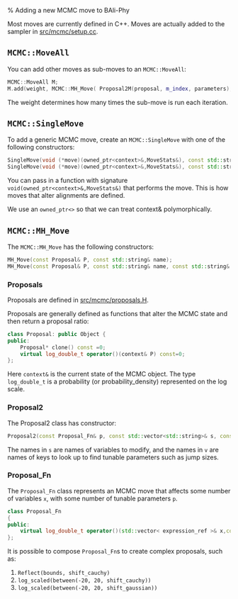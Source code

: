 % Adding a new MCMC move to BAli-Phy

Most moves are currently defined in C++.  Moves are actually added to the sampler in [src/mcmc/setup.cc](https://github.com/bredelings/BAli-Phy/blob/master/src/mcmc/setup.cc).

## `MCMC::MoveAll`

You can add other moves as sub-moves to an `MCMC::MoveAll`:

``` C++
MCMC::MoveAll M;
M.add(weight, MCMC::MH_Move( Proposal2M(proposal, m_index, parameters), name) );
```

The weight determines how many times the sub-move is run each iteration.

## `MCMC::SingleMove`

To add a generic MCMC move, create an `MCMC::SingleMove` with one of the following constructors:

``` C++
SingleMove(void (*move)(owned_ptr<context>&,MoveStats&), const std::string& name);
SingleMove(void (*move)(owned_ptr<context>&,MoveStats&), const std::string& name, const std::string& attributes);
```

You can pass in a function with signature `void(owned_ptr<context>&,MoveStats&)` that performs the move.  This is how moves that alter alignments are defined.

We use an `owned_ptr<>` so that we can treat context& polymorphically.

## `MCMC::MH_Move`

The `MCMC::MH_Move` has the following constructors:

``` C++
MH_Move(const Proposal& P, const std::string& name);
MH_Move(const Proposal& P, const std::string& name, const std::string& attributes);
```

### Proposals

Proposals are defined in [src/mcmc/proposals.H](https://github.com/bredelings/BAli-Phy/blob/master/src/mcmc/proposals.H).

Proposals are generally defined as functions that alter the MCMC state and then return a proposal ratio:

``` C++
class Proposal: public Object {
public:
    Proposal* clone() const =0;
    virtual log_double_t operator()(context& P) const=0;
};
```

Here `context&` is the current state of the MCMC object.  The type `log_double_t` is a probability (or probability_density) represented on the log scale.

### Proposal2

The Proposal2 class has constructor:

``` C++
Proposal2(const Proposal_Fn& p, const std::vector<std::string>& s, const std::vector<std::string>& v, const context& P);
```

The names in `s` are names of variables to modify, and the names in `v` are names of keys to look up to find tunable parameters such as jump sizes.

### Proposal_Fn

The `Proposal_Fn` class represents an MCMC move that affects some number of variables `x`, with some number of tunable parameters `p`.

``` C++
class Proposal_Fn
{
public:
    virtual log_double_t operator()(std::vector< expression_ref >& x,const std::vector<double>& p) const;
};
```

It is possible to compose `Proposal_Fn`s to create complex proposals, such as:

1. ``Reflect(bounds, shift_cauchy)``
2. ``log_scaled(between(-20, 20, shift_cauchy))``
3. ``log_scaled(between(-20, 20, shift_gaussian))``

